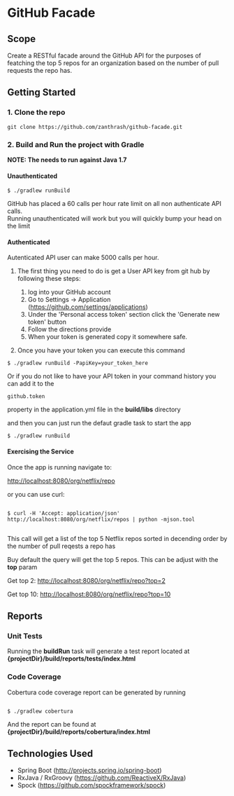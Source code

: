 # GitHub Facade

## Scope

Create a RESTful facade around the GitHub API for the purposes of featching the top 5 repos for an organization based on the number of pull requests the repo has.



## Getting Started

### 1. Clone the repo

```
git clone https://github.com/zanthrash/github-facade.git
```



### 2. Build and Run the project with Gradle

**NOTE: The needs to run against Java 1.7**

#### Unauthenticated

```
$ ./gradlew runBuild 
```

GitHub has placed a 60 calls per hour rate limit on all non authenticate API calls.  
Running unauthenticated will work but you will quickly bump your head on the limit

#### Authenticated

Autenticated API user can make 5000 calls per hour.

1. The first thing you need to do is get a User API key from git hub by following these steps: 
    1. log into your GitHub account
    1. Go to Settings -> Application (https://github.com/settings/applications)
    1. Under the 'Personal access token' section click the 'Generate new token' button
    1. Follow the directions provide
    1. When your token is generated copy it somewhere safe.

2. Once you have your token you can execute this command

```
$ ./gradlew runBuild -PapiKey=your_token_here
```

Or if you do not like to have your API token in your command history you can add it to the

```
github.token
```

property in the application.yml file in the **build/libs**  directory

and then you can just run the defaut gradle task to start the app

```
$ ./gradlew runBuild
```


#### Exercising the Service


Once the app is running navigate to:


[http://localhost:8080/org/netflix/repo](http://localhost:8080/org/netflix/repos)
    

or you can use curl:
    
    
```

$ curl -H 'Accept: application/json' http://localhost:8080/org/netflix/repos | python -mjson.tool
    
```
    
    
This call will get a list of the top 5 Netflix repos sorted in decending order by the number of pull reqests a repo has

Buy default the query will get the top 5 repos. This can be adjust with the **top** param
    
    
Get top 2: [http://localhost:8080/org/netflix/repo?top=2](http://localhost:8080/org/netflix/repos?top=2)
    
Get top 10: [http://localhost:8080/org/netflix/repo?top=10](http://localhost:8080/org/netflix/repos?top=10)
    

    
## Reports

### Unit Tests

Running the **buildRun** task will generate a test report located at **{projectDir}/build/reports/tests/index.html**

### Code Coverage

Cobertura code coverage report can be generated by running 

```

$ ./gradlew cobertura

```

And the report can be found at  **{projectDir}/build/reports/cobertura/index.html**

## Technologies Used

- Spring Boot (http://projects.spring.io/spring-boot)
- RxJava / RxGroovy (https://github.com/ReactiveX/RxJava)
- Spock (https://github.com/spockframework/spock)

